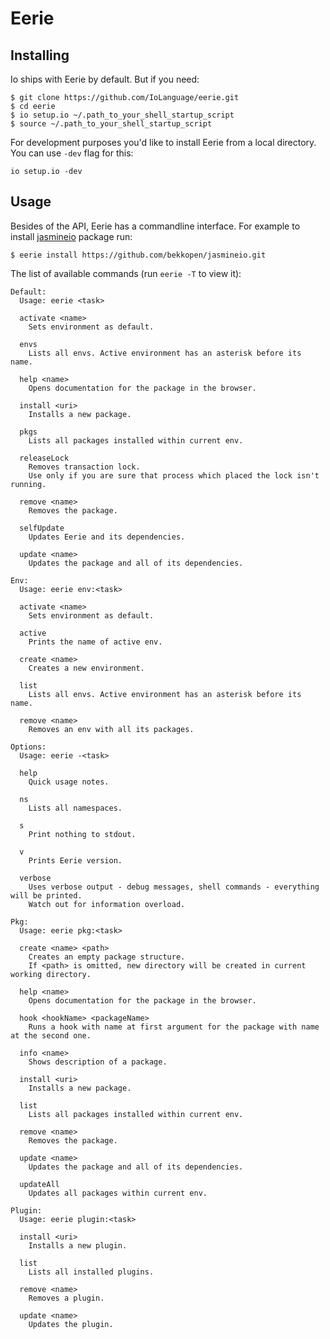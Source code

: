 # Eerie

## Installing
Io ships with Eerie by default. But if you need:

```shell
$ git clone https://github.com/IoLanguage/eerie.git
$ cd eerie
$ io setup.io ~/.path_to_your_shell_startup_script
$ source ~/.path_to_your_shell_startup_script
```
For development purposes you'd like to install Eerie from a local directory. You can use `-dev` flag for this:

```shell
io setup.io -dev
```

## Usage

Besides of the API, Eerie has a commandline interface. For example to install [jasmineio](https://github.com/bekkopen/jasmineio) package run:

```
$ eerie install https://github.com/bekkopen/jasmineio.git
```

The list of available commands (run `eerie -T` to view it):

```shell
Default:
  Usage: eerie <task>

  activate <name>
    Sets environment as default.

  envs
    Lists all envs. Active environment has an asterisk before its name.

  help <name>
    Opens documentation for the package in the browser.

  install <uri>
    Installs a new package.

  pkgs
    Lists all packages installed within current env.

  releaseLock
    Removes transaction lock.
    Use only if you are sure that process which placed the lock isn't running.

  remove <name>
    Removes the package.

  selfUpdate
    Updates Eerie and its dependencies.

  update <name>
    Updates the package and all of its dependencies.

Env:
  Usage: eerie env:<task>

  activate <name>
    Sets environment as default.

  active
    Prints the name of active env.

  create <name>
    Creates a new environment.

  list
    Lists all envs. Active environment has an asterisk before its name.

  remove <name>
    Removes an env with all its packages.

Options:
  Usage: eerie -<task>

  help
    Quick usage notes.

  ns
    Lists all namespaces.

  s
    Print nothing to stdout.

  v
    Prints Eerie version.

  verbose
    Uses verbose output - debug messages, shell commands - everything will be printed.
    Watch out for information overload.

Pkg:
  Usage: eerie pkg:<task>

  create <name> <path>
    Creates an empty package structure.
    If <path> is omitted, new directory will be created in current working directory.

  help <name>
    Opens documentation for the package in the browser.

  hook <hookName> <packageName>
    Runs a hook with name at first argument for the package with name at the second one.

  info <name>
    Shows description of a package.

  install <uri>
    Installs a new package.

  list
    Lists all packages installed within current env.

  remove <name>
    Removes the package.

  update <name>
    Updates the package and all of its dependencies.

  updateAll
    Updates all packages within current env.

Plugin:
  Usage: eerie plugin:<task>

  install <uri>
    Installs a new plugin.

  list
    Lists all installed plugins.

  remove <name>
    Removes a plugin.

  update <name>
    Updates the plugin.
```
